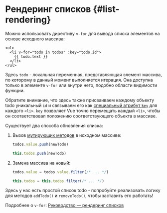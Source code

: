 # Рендеринг списков {#list-rendering}

Можно использовать директиву `v-for` для вывода списка элементов на основе исходного массива:

```vue-html
<ul>
  <li v-for="todo in todos" :key="todo.id">
    {{ todo.text }}
  </li>
</ul>
```

Здесь `todo` - локальная переменная, представляющая элемент массива, по которому в данный момент выполняется итерация. Она доступна только в элементе `v-for` или внутри него, подобно области видимости функции.

Обратите внимание, что здесь также присваиваем каждому объекту todo уникальный `id` и связываем его как <a target="_blank" href="/api/built-in-special-attributes#key">специальный атрибут `key`</a> для каждого `<li>`. `key` позволяет Vue точно перемещать каждый `<li>`, чтобы он соответствовал положению соответствующего объекта в массиве.

Существует два способа обновления списка:

1. Вызов [мутирующих методов](https://stackoverflow.com/questions/9009879/which-javascript-array-functions-are-mutating) в исходном массиве:

   <div class="composition-api">

   ```js
   todos.value.push(newTodo)
   ```

     </div>
     <div class="options-api">

   ```js
   this.todos.push(newTodo)
   ```

   </div>

2. Замена массива на новый:

   <div class="composition-api">

   ```js
   todos.value = todos.value.filter(/* ... */)
   ```

     </div>
     <div class="options-api">

   ```js
   this.todos = this.todos.filter(/* ... */)
   ```

   </div>

Здесь у нас есть простой список todo - попробуйте реализовать логику для методов `addTodo()` и `removeTodo()`, чтобы заставить его работать!

Подробнее о `v-for`: <a target="_blank" href="/guide/essentials/list.html">Руководство — рендеринг списков</a>
